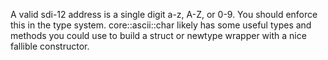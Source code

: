 A valid sdi-12 address is a single digit a-z, A-Z, or 0-9. You should enforce this in the type system. core::ascii::char likely has some useful types and methods you could use to build a struct or newtype wrapper with a nice fallible constructor.